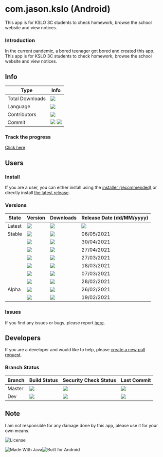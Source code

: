 # com.jason.kslo (Android)

This app is for KSLO 3C students to check homework, browse the school website and view notices.

### Introduction
In the current pandemic, a bored teenager got bored and created this app. This app is for KSLO 3C students to check homework, browse the school website and view notices.

## Info
Type       | Info
---------- | ---------- |
Total Downloads|[![](https://img.shields.io/github/downloads/johnfai91/com.jason.kslo/total?logo=GitHub/total.svg)](https://github.com/JohnFai91/com.jason.kslo)
Language| [![](https://shields.io/github/languages/top/johnfai91/com.jason.kslo?logo=GitHub)](https://github.com/JohnFai91/com.jason.kslo/search?l=java)
Contributors|[![](https://contrib.rocks/image?repo=johnfai91/com.jason.kslo)](https://img.shields.io/github/contributors/johnfai91/com.jason.kslo)
Commit| [![](https://img.shields.io/github/commit-activity/w/johnfai91/com.jason.kslo)](https://github.com/JohnFai91/com.jason.kslo) [![](https://img.shields.io/github/commit-activity/m/johnfai91/com.jason.kslo)](https://github.com/JohnFai91/com.jason.kslo)

### Track the progress
[Click here](https://github.com/JohnFai91/com.jason.kslo/projects/5)

## Users
### Install
If you are a user, you can either install using the [installer (recommended)](https://github.com/JohnFai91/KSLO_Installer/releases/latest) or directly install [the latest release](https://github.com/JohnFai91/com.jason.kslo/releases/latest).

### Versions
State      | Version      | Downloads    | Release Date (dd/MM/yyyy) |
---------- | ------------ | ------------ |               ----------- |
Latest|[![](https://img.shields.io/badge/release-v.1.1.3-blue?logo=GitHub)](https://github.com/JohnFai91/com.jason.kslo/releases/v.1.1.3)| [![](https://shields.io/github/downloads/johnfai91/com.jason.kslo/v.1.1.3/total?logo=GitHub)](https://github.com/JohnFai91/com.jason.kslo/releases/v.1.1.3)|[![](https://shields.io/github/release-date/johnfai91/com.jason.kslo)](https://github.com/JohnFai91/com.jason.kslo/releases/v.1.1.3)
Stable|[![](https://img.shields.io/badge/release-v.1.1.2-blue?logo=GitHub)](https://github.com/JohnFai91/com.jason.kslo/releases/v.1.1.2)| [![](https://shields.io/github/downloads/johnfai91/com.jason.kslo/v.1.1.2/total?logo=GitHub)](https://github.com/JohnFai91/com.jason.kslo/releases/v.1.1.2)| 06/05/2021 
<br />|[![](https://img.shields.io/badge/release-v.1.1.1-blue?logo=GitHub)](https://github.com/JohnFai91/com.jason.kslo/releases/v.1.1.1)| [![](https://shields.io/github/downloads/johnfai91/com.jason.kslo/v.1.1.1/total?logo=GitHub)](https://github.com/JohnFai91/com.jason.kslo/releases/v.1.1.1)| 30/04/2021
<br />|[![](https://img.shields.io/badge/release-v.1.1.0--beta-blue?logo=GitHub)](https://github.com/JohnFai91/com.jason.kslo/releases/v.1.1.0-beta)| [![](https://shields.io/github/downloads/johnfai91/com.jason.kslo/v.1.1.0-beta/total?logo=GitHub)](https://github.com/JohnFai91/com.jason.kslo/releases/v.1.1.0-beta)| 27/04/2021
<br />|[![](https://img.shields.io/badge/release-v.1.0.9--beta-blue?logo=GitHub)](https://github.com/JohnFai91/com.jason.kslo/releases/v.1.0.9-beta)| [![](https://shields.io/github/downloads/johnfai91/com.jason.kslo/v.1.0.9-beta/total?logo=GitHub)](https://github.com/JohnFai91/com.jason.kslo/releases/v.1.0.9-beta)| 27/03/2021
<br />|[![](https://img.shields.io/badge/release-v.1.0.8--beta-blue?logo=GitHub)](https://github.com/JohnFai91/com.jason.kslo/releases/v.1.0.8-beta)| [![](https://shields.io/github/downloads/johnfai91/com.jason.kslo/v.1.0.8-beta/total?logo=GitHub)](https://github.com/JohnFai91/com.jason.kslo/releases/v.1.0.8-beta)| 18/03/2021
<br />|[![](https://img.shields.io/badge/release-v.1.0.7--beta-blue?logo=GitHub)](https://github.com/JohnFai91/com.jason.kslo/releases/v.1.0.7-beta)| [![](https://shields.io/github/downloads/johnfai91/com.jason.kslo/v.1.0.7-beta/total?logo=GitHub)](https://github.com/JohnFai91/com.jason.kslo/releases/v.1.0.7-beta)| 07/03/2021
<br />|[![](https://img.shields.io/badge/release-v.1.0.6--beta-blue?logo=GitHub)](https://github.com/JohnFai91/com.jason.kslo/releases/v.1.0.6-beta)| [![](https://shields.io/github/downloads/johnfai91/com.jason.kslo/v.1.0.6-beta/total?logo=GitHub)](https://github.com/JohnFai91/com.jason.kslo/releases/v.1.0.6-alpha)| 28/02/2021
Alpha|[![](https://img.shields.io/badge/release-v.1.0.5--alpha-blue?logo=GitHub)](https://github.com/JohnFai91/com.jason.kslo/releases/v.1.0.5-beta)| [![](https://shields.io/github/downloads/johnfai91/com.jason.kslo/v.1.0.5-alpha/total?logo=GitHub)](https://github.com/JohnFai91/com.jason.kslo/releases/v.1.0.5-alpha)| 26/02/2021
<br />|[![](https://img.shields.io/badge/release-v.1.0.4--alpha-blue?logo=GitHub)](https://github.com/JohnFai91/com.jason.kslo/releases/v.1.0.4-alpha)| [![](https://shields.io/github/downloads/johnfai91/com.jason.kslo/v1.0.4-alpha/total?logo=GitHub)](https://github.com/JohnFai91/com.jason.kslo/releases/v1.0.4-alpha)| 19/02/2021


### Issues
If you find any issues or bugs, please report [here](https://github.com/JohnFai91/com.jason.kslo/issues/new/choose).

## Developers
If you are a developer and would like to help, please [create a new pull request](https://github.com/JohnFai91/com.jason.kslo/compare).

### Branch Status
Branch          |Build Status  | Security Check Status | Last Commit
------------    | ------------ |         ------------- | ---------- |
Master          |[![](https://img.shields.io/github/workflow/status/johnfai91/com.jason.kslo/Build/master?logo=GitHub&label=Build)](https://github.com/JohnFai91/com.jason.kslo/actions/workflows/android_build.yml?query=branch%3Amaster) | [![](https://img.shields.io/github/workflow/status/johnfai91/com.jason.kslo/CodeQL/master?logo=GitHub&label=CodeQL)](https://github.com/JohnFai91/com.jason.kslo/actions/workflows/codeql-analysis.yml?query=branch%3Adev) | [![](https://shields.io/github/last-commit/johnfai91/com.jason.kslo/master?logo=GitHub)](https://github.com/JohnFai91/com.jason.kslo)
Dev             |[![](https://img.shields.io/github/workflow/status/johnfai91/com.jason.kslo/Build/dev?logo=GitHub&label=Build)](https://github.com/JohnFai91/com.jason.kslo/actions/workflows/android_build.yml?query=branch%3Amaster) | [![](https://img.shields.io/github/workflow/status/johnfai91/com.jason.kslo/CodeQL/dev?logo=GitHub&label=CodeQL)](https://github.com/JohnFai91/com.jason.kslo/actions/workflows/codeql-analysis.yml?query=branch%3Adev)| [![](https://shields.io/github/last-commit/johnfai91/com.jason.kslo/dev?logo=GitHub)](https://github.com/JohnFai91/com.jason.kslo/tree/dev)

## Note
I am not responsible for any damage done by this app, please use it for your own means.

<img
    alt= "License"
    src = "https://www.gnu.org/graphics/gplv3-with-text-136x68.png"/>
    
<img
    alt = "Made With Java"
    src = "https://forthebadge.com/images/badges/made-with-java.svg"/><img 
    alt = "Built for Android" 
    src = "https://forthebadge.com/images/badges/built-for-android.svg"/>
